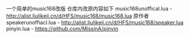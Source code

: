 一个简单的music168改版
仓库内改原内容如下
music168unoffical.lua - http://alist.liulikeji.cn/d/HFS/music168/music168.lua 原作者
speakerunoffiacl.lua - http://alist.liulikeji.cn/d/HFS/music168/speaker.lua
pinyin.lua - https://github.com/MissinA/pinyin
